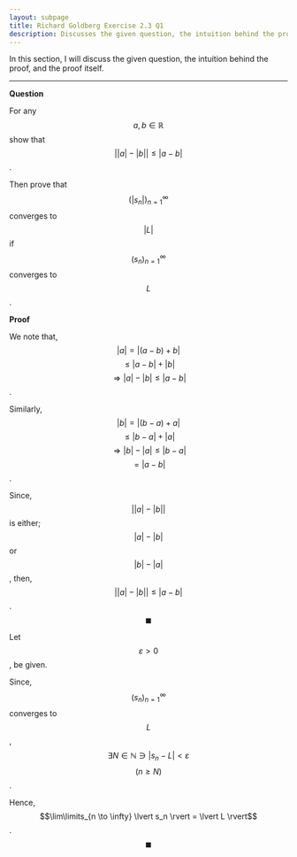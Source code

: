 ```yaml
---
layout: subpage
title: Richard Goldberg Exercise 2.3 Q1
description: Discusses the given question, the intuition behind the proof, and the proof itself
---
```


In this section, I will discuss the given question, the intuition behind the proof, and the
proof itself.

---

**Question**

For any $$a, b \in \mathbb{R}$$ show that
$$\lvert \lvert a \rvert - \lvert b \rvert \rvert \leqslant \lvert a - b \rvert$$.

Then prove that $$(\lvert s_n \rvert)_{n=1}^\infty$$ converges to $$\lvert L \rvert$$
if $$(s_n)_{n=1}^\infty$$ converges to $$L$$.

**Proof**

We note that, $$\lvert a \rvert = \lvert (a - b) + b \rvert$$
$$\leqslant \lvert a - b \rvert + \lvert b \rvert$$
$$\Longrightarrow \lvert a \rvert - \lvert b \rvert \leqslant \lvert a - b \rvert$$.

Similarly, $$\lvert b \rvert = \lvert (b - a) + a \rvert$$
$$\leqslant \lvert b - a \rvert + \lvert a \rvert$$
$$\Longrightarrow \lvert b \rvert - \lvert a \rvert \leqslant \lvert b - a \rvert$$
$$= \lvert a - b \rvert$$.

Since, $$\lvert \lvert a \rvert - \lvert b \rvert \rvert$$ is either;
$$\lvert a \rvert - \lvert b \rvert$$ or $$\lvert b \rvert - \lvert a \rvert$$,
then, $$\lvert \lvert a \rvert - \lvert b \rvert \rvert \leqslant \lvert a - b \rvert$$.
$$\blacksquare$$

Let $$\varepsilon > 0$$, be given.

Since, $$(s_n)_{n=1}^\infty$$ converges to $$L$$,
$$\exists N \in \mathbb{N} \ni \lvert s_n - L \rvert < \varepsilon$$
$$(n \geqslant N)$$.

Hence, $$\lim\limits_{n \to \infty} \lvert s_n \rvert = \lvert L \rvert$$.
$$\blacksquare$$

